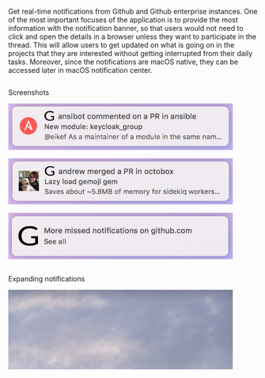 
Get real-time notifications from Github and Github enterprise instances. One of the most important focuses of the application is to provide the most information with the notification banner, so that users would not need to click and open the details in a browser unless they want to participate in the thread. This will allow users to get updated on what is going on in the projects that they are interested without getting interrupted from their daily tasks. Moreover, since the notifications are macOS native, they can be accessed later in macOS notification center.

<div class="row">
  <div class="column">
    <p>Screenshots</p>
    <p><img src="assets/images/Comment%20notification.png" alt="Comment notification" width="90%" height="50%"></p>
    <p><img src="assets/images/Merged%20notification.png" alt="Merged notification" width="90%" height="50%"></p>
    <p><img src="assets/images/Missed%20notifications.png" alt="More missed notification" width="90%" height="50%"></p>
  </div>
  <div class="column">
    <p>Expanding notifications</p>
    <p><img src="assets/images/Expanding%20notifications.gif" alt="Expanding notification" width="90%" height="50%"></p>
  </div>
</div>
